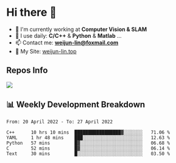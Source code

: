 # Hi there 👋

<!--
**Weijun-Lin/Weijun-Lin** is a ✨ _special_ ✨ repository because its `README.md` (this file) appears on your GitHub profile.

Here are some ideas to get you started:

- 🔭 I’m currently working on ...
- 🌱 I’m currently learning ...
- 👯 I’m looking to collaborate on ...
- 🤔 I’m looking for help with ...
- 💬 Ask me about ...
- 📫 How to reach me: ...
- 😄 Pronouns: ...
- ⚡ Fun fact: ...
-->

- 🏢 I'm currently working at **Computer Vision & SLAM**
- 🚀 I use daily: **C/C++** & **Python** & **Matlab** ...
- 📫 Contact me: **weijun-lin@foxmail.com**
- 🔗 My Site: [weijun-lin.top](https://weijun-lin.top/p)

  

## Repos Info
![](https://github-readme-stats.vercel.app/api?username=Weijun-Lin&theme=cobalt)

## 📊 Weekly Development Breakdown

<!--START_SECTION:waka-->

```text
From: 20 April 2022 - To: 27 April 2022

C++      10 hrs 10 mins  █████████████████▓░░░░░░░   71.06 %
YAML     1 hr 48 mins    ███░░░░░░░░░░░░░░░░░░░░░░   12.63 %
Python   57 mins         █▓░░░░░░░░░░░░░░░░░░░░░░░   06.68 %
C        52 mins         █▓░░░░░░░░░░░░░░░░░░░░░░░   06.14 %
Text     30 mins         █░░░░░░░░░░░░░░░░░░░░░░░░   03.50 %
```

<!--END_SECTION:waka-->
